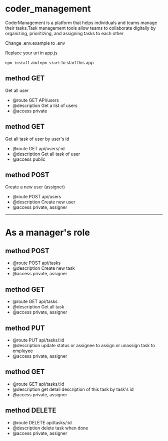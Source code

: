 # coder_management

CoderManagement is a platform that helps individuals and teams manage their tasks.Task management tools allow teams to collaborate digitally by organizing, prioritizing, and assigning tasks to each other

Change .env.example to .env

Replace your uri in app.js

`npm install` and `npm start` to start this app

## method GET

Get all user

- @route GET API/users
- @description Get a list of users
- @access private

## method GET

Get all task of user by user's id

- @route GET api/users/:id
- @description Get all task of user
- @access public

## method POST

Create a new user (assigner)

- @route POST api/users
- @description Create new user
- @access private, assigner

---

# As a manager's role

## method POST

- @route POST api/tasks
- @description Create new task
- @access private, assigner

## method GET

- @route GET api/tasks
- @description Get all task
- @access private, assigner

## method PUT

- @route PUT api/tasks/:id
- @description update status or assignee to assign or unassign task to employee
- @access private, assigner

## method GET

- @route GET api/tasks/:id
- @description get detail description of this task by task's id
- @access private, assigner

## method DELETE

- @route DELETE api/tasks/:id
- @description delete task when done
- @access private, assigner
